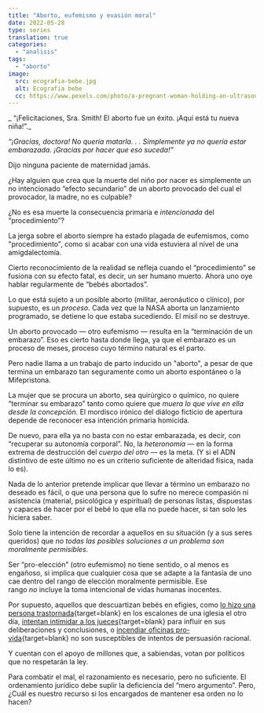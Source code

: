 ```yaml
---
title: "Aborto, eufemismo y evasión moral"
date: 2022-05-28
type: series
translation: true
categories:
  - "analisis"
tags:
  - "aborto"
image:
  src: ecografia-bebe.jpg
  alt: Ecografia bebe
  cc: https://www.pexels.com/photo/a-pregnant-woman-holding-an-ultrasound-picture-7055918/
---
```


_
“¡Felicitaciones, Sra. Smith! El aborto fue un éxito. ¡Aquí está tu nueva niña!”._

_“¡Gracias, doctora! No quería matarla. . . Simplemente ya no quería estar embarazada. ¡Gracias por hacer que eso suceda!”_ 

Dijo ninguna paciente de maternidad jamás.

¿Hay alguien que crea que la muerte del niño por nacer es simplemente un no intencionado “efecto secundario” de un aborto provocado del cual el provocador, la madre, no es culpable?

¿No es esa muerte la consecuencia primaria e _intencionada_ del “procedimiento”?

La jerga sobre el aborto siempre ha estado plagada de eufemismos, como "procedimiento", como si acabar con una vida estuviera al nivel de una amigdalectomía.

Cierto reconocimiento de la realidad se refleja cuando el “procedimiento” se fusiona con su efecto fatal, es decir, un ser humano muerto. Ahora uno oye hablar regularmente de “bebés abortados”.

Lo que está sujeto a un posible aborto (militar, aeronáutico o clínico), por supuesto, es un _proceso._ Cada vez que la NASA aborta un lanzamiento programado, se detiene lo que estaba sucediendo. El misil no se destruye.

Un aborto provocado — otro eufemismo — resulta en la “terminación de un embarazo”. Eso es cierto hasta donde llega, ya que el embarazo es un proceso de meses, proceso cuyo término natural es el parto.

Pero nadie llama a un trabajo de parto inducido un "aborto", a pesar de que termina un embarazo tan seguramente como un aborto espontáneo o la Mifepristona.

La mujer que se procura un aborto, sea quirúrgico o químico, no quiere “terminar su embarazo” tanto como quiere que _muera lo que vive en ella desde la concepción._ El mordisco irónico del diálogo ficticio de apertura depende de reconocer esa intención primaria homicida.

De nuevo, para ella ya no basta con no estar embarazada, es decir, con “recuperar su autonomía corporal”. No, la _heteronomía_ — en la forma extrema de destrucción del _cuerpo del otro_ — es la meta. (Y si el ADN distintivo de este último no es un criterio suficiente de alteridad física, nada lo es).

Nada de lo anterior pretende implicar que llevar a término un embarazo no deseado es fácil, o que una persona que lo sufre no merece compasión ni asistencia (material, psicológica y espiritual) de personas listas, dispuestas y capaces de hacer por el bebé lo que ella no puede hacer, si tan solo les hiciera saber.

Solo tiene la intención de recordar a aquellos en su situación (y a sus seres queridos) que _no todas las posibles soluciones a un problema son moralmente permisibles._ 

Ser “pro-elección” (otro eufemismo) no tiene sentido, o al menos es engañoso, si implica que cualquier cosa que se adapte a la fantasía de uno cae dentro del rango de elección moralmente permisible. Ese rango _no_ incluye la toma intencional de vidas humanas inocentes.

Por supuesto, aquellos que descuartizan bebés en efigies, como [lo hizo una persona trastornada](https://thebostonpilot.com/article.php?ID=192339){target=blank} en los escalones de una iglesia el otro día, [intentan intimidar a los jueces](https://www.foxnews.com/politics/doj-silent-abortion-protests-justices-homes-federal-law-prohibiting-pickets-influence-case){target=blank} para influir en sus deliberaciones y conclusiones, o [incendiar oficinas pro-vida](https://www.dailymail.co.uk/news/article-10798813/Two-Molotov-cocktails-anti-abortion-group-office.html){target=blank} no son susceptibles de intentos de persuasión racional.

Y cuentan con el apoyo de millones que, a sabiendas, votan por políticos que no respetarán la ley.

Para combatir el mal, el razonamiento es necesario, pero no suficiente. El ordenamiento jurídico debe suplir la deficiencia del “mero argumento”. Pero, ¿Cuál es nuestro recurso si los encargados de mantener esa orden no lo hacen?
